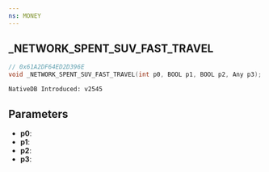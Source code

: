 ```yaml
---
ns: MONEY 
---
```


## _NETWORK_SPENT_SUV_FAST_TRAVEL

```c
// 0x61A2DF64ED2D396E 
void _NETWORK_SPENT_SUV_FAST_TRAVEL(int p0, BOOL p1, BOOL p2, Any p3);
```

```
NativeDB Introduced: v2545
```

## Parameters
* **p0**:
* **p1**:
* **p2**:
* **p3**:
